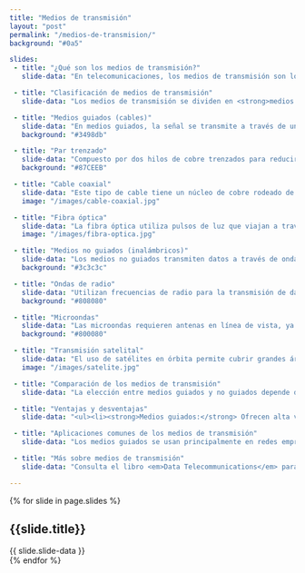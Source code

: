 ```yaml
---
title: "Medios de transmisión"
layout: "post"
permalink: "/medios-de-transmision/"
background: "#0a5"

slides:
 - title: "¿Qué son los medios de transmisión?"
   slide-data: "En telecomunicaciones, los medios de transmisión son los canales físicos o electromagnéticos que permiten transportar la señal entre emisor y receptor. Son fundamentales en redes de datos, pues determinan la calidad, alcance y velocidad de la comunicación, influyendo en aplicaciones como Internet, telefonía y redes privadas."

 - title: "Clasificación de medios de transmisión"
   slide-data: "Los medios de transmisión se dividen en <strong>medios guiados</strong> (físicos) y <strong>medios no guiados</strong> (inalámbricos). Los medios guiados, como cables, requieren un soporte físico, mientras que los no guiados usan ondas electromagnéticas. Cada uno tiene características propias en cuanto a velocidad, estabilidad y costo."

 - title: "Medios guiados (cables)"
   slide-data: "En medios guiados, la señal se transmite a través de un medio físico como cables. Estos medios son más estables y seguros, adecuados para redes de alta velocidad y conexiones estables. Ejemplos comunes incluyen <strong>par trenzado, cable coaxial y fibra óptica</strong>."
   background: "#3498db"

 - title: "Par trenzado"
   slide-data: "Compuesto por dos hilos de cobre trenzados para reducir la interferencia. Se usa en redes locales (LAN) y es económico. Los cables de par trenzado, como CAT5e, CAT6 y CAT7, permiten velocidades de transmisión desde 100 Mbps hasta 10 Gbps, ideales para redes domésticas y de oficina."
   background: "#87CEEB"

 - title: "Cable coaxial"
   slide-data: "Este tipo de cable tiene un núcleo de cobre rodeado de aislantes y blindaje, protegiendo la señal de interferencias. Es común en sistemas de televisión por cable y algunas conexiones de Internet. Su capacidad de ancho de banda es moderada, y es adecuado para distancias medianas."
   image: "/images/cable-coaxial.jpg"

 - title: "Fibra óptica"
   slide-data: "La fibra óptica utiliza pulsos de luz que viajan a través de fibras de vidrio o plástico para transmitir datos. Ofrece la mayor velocidad y es inmune a interferencias electromagnéticas, lo que la hace ideal para redes de larga distancia y aplicaciones de alta demanda como Internet de alta velocidad y telecomunicaciones internacionales."
   image: "/images/fibra-optica.jpg"

 - title: "Medios no guiados (inalámbricos)"
   slide-data: "Los medios no guiados transmiten datos a través de ondas electromagnéticas en el aire sin un soporte físico. Son esenciales para la movilidad y en áreas donde no es posible instalar cables. Entre los ejemplos están <strong>ondas de radio, microondas y satélites</strong>, empleados en redes WiFi, conexiones de celulares y transmisiones satelitales."
   background: "#3c3c3c"

 - title: "Ondas de radio"
   slide-data: "Utilizan frecuencias de radio para la transmisión de datos a largas distancias y se emplean en redes WiFi, Bluetooth y en sistemas de comunicación de larga distancia. Son ideales para redes personales y dispositivos móviles, aunque están sujetas a interferencias y limitaciones de ancho de banda."
   background: "#808080"

 - title: "Microondas"
   slide-data: "Las microondas requieren antenas en línea de vista, ya que las señales no pueden atravesar obstáculos. Se emplean en telecomunicaciones de larga distancia y enlaces punto a punto, comunes en áreas rurales y zonas de difícil acceso donde no es viable el cableado."
   background: "#800080"

 - title: "Transmisión satelital"
   slide-data: "El uso de satélites en órbita permite cubrir grandes áreas geográficas, siendo útil en comunicaciones internacionales y zonas remotas. Los satélites reciben la señal y la retransmiten a estaciones en tierra, permitiendo la comunicación en lugares de difícil acceso."
   image: "/images/satelite.jpg"

 - title: "Comparación de los medios de transmisión"
   slide-data: "La elección entre medios guiados y no guiados depende de <strong>velocidad, costo, alcance, seguridad y resistencia a interferencias</strong>. Los medios guiados ofrecen mayor estabilidad y seguridad, mientras que los no guiados ofrecen flexibilidad y son adecuados para áreas donde se requiere cobertura sin cables."

 - title: "Ventajas y desventajas"
   slide-data: "<ul><li><strong>Medios guiados:</strong> Ofrecen alta velocidad y estabilidad; sin embargo, tienen un costo de instalación más elevado y limitación física en el alcance.</li><li><strong>Medios no guiados:</strong> Son más flexibles y permiten la movilidad, pero pueden ser afectados por interferencias y su rendimiento puede disminuir en áreas con mucha señal electromagnética.</li></ul>"

 - title: "Aplicaciones comunes de los medios de transmisión"
   slide-data: "Los medios guiados se usan principalmente en redes empresariales e infraestructura de telecomunicaciones donde se requiere estabilidad y alta velocidad. Los medios no guiados son esenciales en conexiones móviles, redes personales y en lugares de difícil acceso para el cableado."

 - title: "Más sobre medios de transmisión"
   slide-data: "Consulta el libro <em>Data Telecommunications</em> para explorar en detalle cada tipo de medio de transmisión, sus características técnicas y aplicaciones prácticas en redes de comunicación actuales."

---
```


{% for slide in page.slides %}                 
<section data-background="{% if slide.image %}{{slide.image}}{% elsif slide.background %}{{slide.background}}{% else %}{{page.background}}{% endif %}">
        <h1>{{slide.title}}</h1>{{ slide.slide-data }}
</section>               
{% endfor %}
